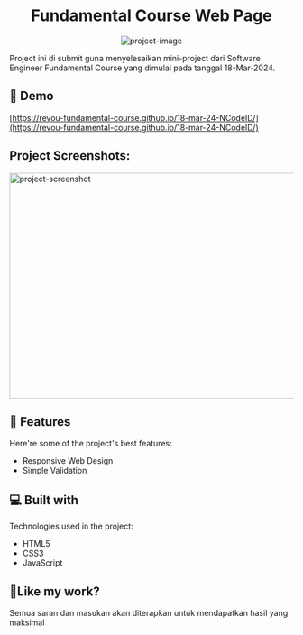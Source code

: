 <h1 align="center" id="title">Fundamental Course Web Page</h1>

<p align="center"><img src="https://socialify.git.ci/revou-fundamental-course/18-mar-24-NCodeID/image?description=1&amp;descriptionEditable=Made%20by%20Natan%20Winson%20Pratama&amp;font=Inter&amp;forks=1&amp;issues=1&amp;language=1&amp;name=1&amp;owner=1&amp;pattern=Circuit%20Board&amp;pulls=1&amp;stargazers=1&amp;theme=Auto" alt="project-image"></p>

<p id="description">Project ini di submit guna menyelesaikan mini-project dari Software Engineer Fundamental Course yang dimulai pada tanggal 18-Mar-2024.</p>

<h2>🚀 Demo</h2>

[https://revou-fundamental-course.github.io/18-mar-24-NCodeID/](https://revou-fundamental-course.github.io/18-mar-24-NCodeID/)

<h2>Project Screenshots:</h2>

<img src="https://res.cloudinary.com/dvfjuiyvx/image/upload/v1711498503/screencapture-revou-fundamental-course-github-io-18-mar-24-NCodeID-2024-03-26-21_52_30_tp8hyh.png" alt="project-screenshot" width="5000px" height="400/">

  
  
<h2>🧐 Features</h2>

Here're some of the project's best features:

*   Responsive Web Design
*   Simple Validation

  
  
<h2>💻 Built with</h2>

Technologies used in the project:

*   HTML5
*   CSS3
*   JavaScript

<h2>💖Like my work?</h2>

Semua saran dan masukan akan diterapkan untuk mendapatkan hasil yang maksimal